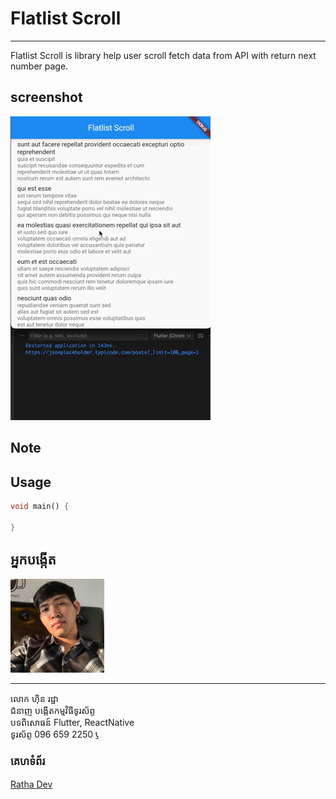 # Flatlist Scroll
<hr />
Flatlist Scroll is library help user scroll fetch data from API with return next number page.

## screenshot
<img src="https://raw.githubusercontent.com/RathaIct/Flatlist-Scroll-Plugin/main/demo.gif" width="320" />

## Note


## Usage
~~~dart
void main() {
    
}
~~~

## អ្នកបង្កើត
<img src="https://raw.githubusercontent.com/RathaIct/KhmerDateDart/main/ratha.jpeg" width="150" />
<hr />
លោក ហ៊ិន រដ្ឋា
<br />
ជំនាញ បង្កើតកម្មវិធីទូរស័ព្ទ
<br />
បទពិសោធន៍ Flutter, ReactNative
<br />
ទូរស័ព្ទ 096 659 2250 <a href="tel:0966592250">📞</a>

### គេហទំព័រ
<a href="https://rathadev.site"  target="_blank">Ratha Dev</a>